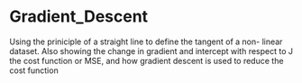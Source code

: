 # Gradient_Descent

Using the priniciple of a straight line to define the tangent of a non- linear dataset. Also showing the change in gradient and intercept with respect to J the cost function or MSE, and how gradient descent is used to reduce the cost function 
